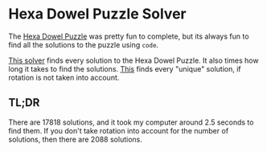 # Hexa Dowel Puzzle Solver
The [Hexa Dowel Puzzle](https://www.prusaprinters.org/prints/28634) was pretty fun to complete, but its always fun to find all the solutions to the puzzle using `code`.

[This solver](./solver.js) finds every solution to the Hexa Dowel Puzzle.
It also times how long it takes to find the solutions. [This](./uniqueSolutions.js) finds every "unique" solution, if rotation is not taken into account.

## TL;DR
There are 17818 solutions, and it took my computer around 2.5 seconds to find them.
If you don't take rotation into account for the number of solutions, then there are 2088 solutions.
